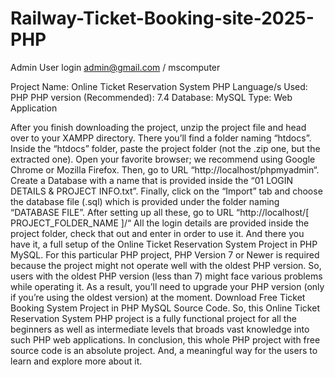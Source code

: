 # Railway-Ticket-Booking-site-2025-PHP

Admin User login
admin@gmail.com / mscomputer


Project Name:	Online Ticket Reservation System PHP
Language/s Used:	PHP
PHP version (Recommended):	7.4
Database:	MySQL
Type:	Web Application


After you finish downloading the project, unzip the project file and head over to your XAMPP directory.
There you’ll find a folder naming “htdocs”.
Inside the “htdocs” folder, paste the project folder (not the .zip one, but the extracted one).
Open your favorite browser; we recommend using Google Chrome or Mozilla Firefox.
Then, go to URL “http://localhost/phpmyadmin“.
Create a Database with a name that is provided inside the “01 LOGIN DETAILS & PROJECT INFO.txt”.
Finally, click on the “Import” tab and choose the database file (.sql) which is provided under the folder naming “DATABASE FILE”.
After setting up all these, go to URL “http://localhost/[ PROJECT_FOLDER_NAME ]/“
All the login details are provided inside the project folder, check that out and enter in order to use it.
And there you have it, a full setup of the Online Ticket Reservation System Project in PHP MySQL. For this particular PHP project, PHP Version 7 or Newer is required because the project might not operate well with the oldest PHP version. So, users with the oldest PHP version (less than 7) might face various problems while operating it. As a result, you’ll need to upgrade your PHP version (only if you’re using the oldest version) at the moment. Download Free Ticket Booking System Project in PHP MySQL Source Code. So, this Online Ticket Reservation System PHP project is a fully functional project for all the beginners as well as intermediate levels that broads vast knowledge into such PHP web applications. In conclusion, this whole PHP project with free source code is an absolute project. And, a meaningful way for the users to learn and explore more about it.


